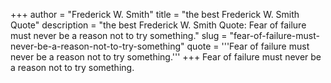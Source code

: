 +++
author = "Frederick W. Smith"
title = "the best Frederick W. Smith Quote"
description = "the best Frederick W. Smith Quote: Fear of failure must never be a reason not to try something."
slug = "fear-of-failure-must-never-be-a-reason-not-to-try-something"
quote = '''Fear of failure must never be a reason not to try something.'''
+++
Fear of failure must never be a reason not to try something.
